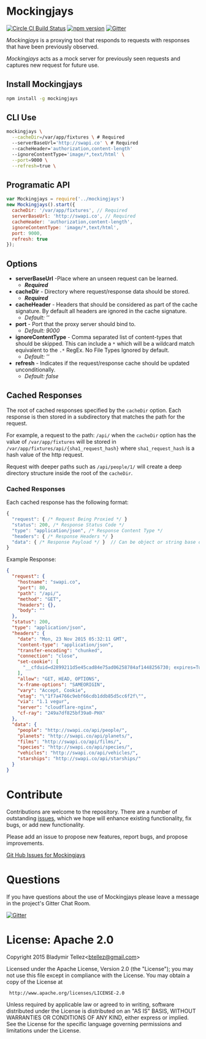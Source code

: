 Mockingjays
========================

[![Circle CI Build Status](https://circleci.com/gh/blad/mockingjays.png?circle-token=a4bd29bc70058220eb8e663e848ff4448231d79a)](https://circleci.com/gh/blad/mockingjays)
[![npm version](https://badge.fury.io/js/mockingjays.svg)](https://www.npmjs.com/package/mockingjays)
[![Gitter](https://badges.gitter.im/blad/mockingjays.svg)](https://gitter.im/blad/mockingjays?utm_source=badge&utm_medium=badge&utm_campaign=pr-badge)

*Mockingjays* is a proxying tool that responds to requests with responses that have been
previously observed.

*Mockingjays* acts as a mock server for previously seen requests and captures
new request for future use.

## Install Mockingjays
```bash
npm install -g mockingjays
```

## CLI Use
```bash
mockingjays \
  --cacheDir=/var/app/fixtures \ # Required
  --serverBaseUrl='http://swapi.co' \ # Required
  --cacheHeader='authorization,content-length'
  --ignoreContentType='image/*,text/html' \
  --port=9000 \
  --refresh=true \
```

## Programatic API
```javascript
var Mockingjays = require('../mockingjays')
new Mockingjays().start({
  cacheDir: '/var/app/fixtures', // Required
  serverBaseUrl: 'http://swapi.co', // Required
  cacheHeader: 'authorization,content-length',
  ignoreContentType: 'image/*,text/html',
  port: 9000,
  refresh: true
});
```

## Options

- **serverBaseUrl** -Place where an unseen request can be learned.   
  - ***Required***
- **cacheDir** - Directory where request/response data should be stored.
  - ***Required***
- **cacheHeader** - Headers that should be considered as part of the cache signature. By default all headers are ignored in the cache signature.
  - *Default: ''*
- **port** - Port that the proxy server should bind to.
  - *Default: 9000*
- **ignoreContentType** - Comma separated list of content-types that should be skipped. This can include a `*` which will be a wildcard match equivalent to the `.*` RegEx. No File Types Ignored by default.
  - *Default: ''*
- **refresh** - Indicates if the request/response cache should be updated unconditionally.
  - *Default: false*



## Cached Responses

The root of cached responses specified by the `cacheDir` option. Each response
is then stored in a subdirectory that matches the path for the request.

For example, a request to the path: `/api/` when the `cacheDir` option has the value of `/var/app/fixtures`
will be stored in `/var/app/fixtures/api/{sha1_request_hash}` where `sha1_request_hash` is a
hash value of the http request.

Request with deeper paths such as `/api/people/1/` will create a deep directory structure
inside the root of the `cacheDir`.

### Cached Responses

Each cached response has the following format:
```javascript
{
  "request": { /* Request Being Proxied */ }
  "status": 200, /* Response Status Code */
  "type": "application/json", /* Response Content Type */
  "headers": { /* Response Headers */ }
  "data": { /* Response Payload */ }  // Can be object or string base on content type
}
```

Example Response:
```json
{
  "request": {
    "hostname": "swapi.co",
    "port": 80,
    "path": "/api/",
    "method": "GET",
    "headers": {},
    "body": ""
  },
  "status": 200,
  "type": "application/json",
  "headers": {
    "date": "Mon, 23 Nov 2015 05:32:11 GMT",
    "content-type": "application/json",
    "transfer-encoding": "chunked",
    "connection": "close",
    "set-cookie": [
      "__cfduid=d2899211d5e45cad84e75ad06258784af1448256730; expires=Tue, 22-Nov-16 05:32:10 GMT; path=/; domain=.swapi.co; HttpOnly"
    ],
    "allow": "GET, HEAD, OPTIONS",
    "x-frame-options": "SAMEORIGIN",
    "vary": "Accept, Cookie",
    "etag": "\"1f7a4766c9ebf66cdb1ddb85d5cc6f2f\"",
    "via": "1.1 vegur",
    "server": "cloudflare-nginx",
    "cf-ray": "249a7df825bf39a0-PHX"
  },
  "data": {
    "people": "http://swapi.co/api/people/",
    "planets": "http://swapi.co/api/planets/",
    "films": "http://swapi.co/api/films/",
    "species": "http://swapi.co/api/species/",
    "vehicles": "http://swapi.co/api/vehicles/",
    "starships": "http://swapi.co/api/starships/"
  }
}
```

# Contribute

Contributions are welcome to the repository. There are a number of outstanding [issues](https://github.com/blad/mockingjays/issues), which we hope will enhance existing functionality, fix bugs, or add new functionality.

Please add an issue to propose new features, report bugs, and propose improvements.

[Git Hub Issues for Mockingjays](https://github.com/blad/mockingjays/issues)

# Questions

If you have questions about the use of Mockingjays please leave a message in the project's Gitter Chat Room.

[![Gitter](https://badges.gitter.im/blad/mockingjays.svg)](https://gitter.im/blad/mockingjays?utm_source=badge&utm_medium=badge&utm_campaign=pr-badge)

# License: Apache 2.0
Copyright 2015 Bladymir Tellez\<btellez@gmail.com\>

 Licensed under the Apache License, Version 2.0 (the "License");
 you may not use this file except in compliance with the License.
 You may obtain a copy of the License at

     http://www.apache.org/licenses/LICENSE-2.0

 Unless required by applicable law or agreed to in writing, software
 distributed under the License is distributed on an "AS IS" BASIS,
 WITHOUT WARRANTIES OR CONDITIONS OF ANY KIND, either express or implied.
 See the License for the specific language governing permissions and
 limitations under the License.
